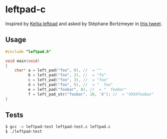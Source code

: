 leftpad-c
===

Inspired by [Keltia leftpad](https://github.com/keltia/leftpad) and asked by Stéphane Bortzmeyer in [this tweet](https://twitter.com/bortzmeyer/status/712925376717172737).

Usage
---

```c
#include "leftpad.h"

void main(void)
{
    char* a = left_pad("foo", 0), //  = ""
          b = left_pad("foo", 2), //  = "fo"
          c = left_pad("foo", 3), //  = "foo"
          d = left_pad("foo", 5), //  = "  foo"
          e = left_pad("foobar", 8), //  = "  foobar"
          f = left_pad_str("foobar", 10, 'X'); //  = "XXXXfoobar"
}
```

Tests
---

```sh
$ gcc -o leftpad-test leftpad-test.c leftpad.c
$ ./leftpad-test
```